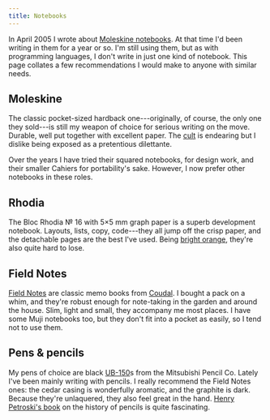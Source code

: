 ```yaml
---
title: Notebooks
---
```


In April 2005 I wrote about [Moleskine notebooks][musings]. At that time I'd
been writing in them for a year or so. I'm still using them, but as with
programming languages, I don't write in just one kind of notebook. This page
collates a few recommendations I would make to anyone with similar needs.

Moleskine
---------

The classic pocket-sized hardback one---originally, of course, the only one
they sold---is still my weapon of choice for serious writing on the move.
Durable, well put together with excellent paper. The [cult][moleskinerie] is
endearing but I dislike being exposed as a pretentious dilettante.

Over the years I have tried their squared notebooks, for design work, and their
smaller Cahiers for portability's sake. However, I now prefer other notebooks
in these roles.

Rhodia
------

The Bloc Rhodia &#8470; 16 with 5&#215;5 mm graph paper is a superb
development notebook. Layouts, lists, copy, code---they all jump off the
crisp paper, and the detachable pages are the best I've used. Being
[bright orange][rhodiadrive], they're also quite hard to lose.

Field Notes
-----------

[Field Notes][fieldnotes] are classic memo books from [Coudal][coudal]. I
bought a pack on a whim, and they're robust enough for note-taking in the
garden and around the house. Slim, light and small, they accompany me most
places. I have some Muji notebooks too, but they don't fit into a pocket as
easily, so I tend not to use them.

Pens & pencils
--------------

My pens of choice are black [UB-150][ub150]s from the Mitsubishi Pencil Co.
Lately I've been mainly writing with pencils. I really recommend the Field
Notes ones: the cedar casing is wonderfully aromatic, and the graphite is dark.
Because they're unlaquered, they also feel great in the hand.
[Henry Petroski's book][thepencil] on the history of pencils is quite
fascinating.

  [musings]:      $root/2005/04/moleskine-musings
  [moleskinerie]: http://moleskinerie.com
  [rhodiadrive]:  http://rhodiadrive.com
  [fieldnotes]:   http://fieldnotesbrand.com
  [coudal]:       http://coudal.com
  [ub150]:        http://www.uniball.com/catalog/show/product.php?no=5
  [thepencil]:    http://www.pencilrevolution.com/2006/04/revolutionary-reading-the-pencil/
